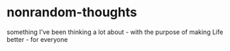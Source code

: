 # nonrandom-thoughts
something I've been thinking a lot about - with the purpose of making Life better - for everyone 
